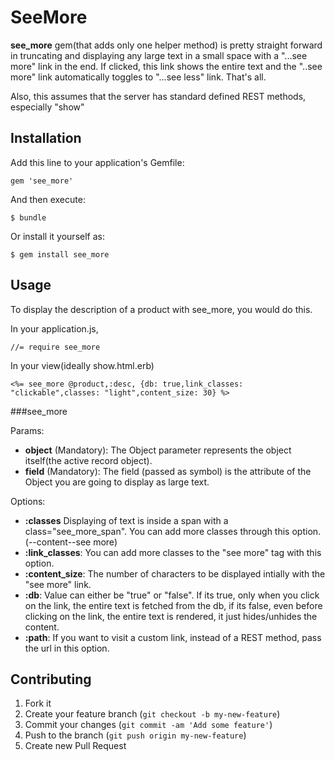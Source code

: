 # SeeMore

**see_more** gem(that adds only one helper method) is pretty straight forward in truncating and displaying any large text in a small space with a "...see more" link in the end. If clicked, this link shows the entire text and the "..see more" link automatically toggles to "...see less" link. That's all. 

Also, this assumes that the server has standard defined REST methods, especially "show"

## Installation

Add this line to your application's Gemfile:

    gem 'see_more'

And then execute:

    $ bundle

Or install it yourself as:

    $ gem install see_more

## Usage

To display the description of a product with see_more, you would do this.

In your application.js,

    //= require see_more
    
In your view(ideally show.html.erb)    

    <%= see_more @product,:desc, {db: true,link_classes: "clickable",classes: "light",content_size: 30} %>

###see_more

Params:

- **object** (Mandatory): The Object parameter represents the object itself(the active record object).
- **field** (Mandatory): The field (passed as symbol) is the attribute of the Object you are going to display as large text.


Options:

- **:classes** Displaying of text is inside a span with a class="see_more_span". You can add more classes through this option.(<span class="see_more_span"><span class="see_more_content">--content--</span><a class="see_more_link">see more</a></span>)
- **:link_classes**: You can add more classes to the "see more" <a> tag with this option.
- **:content_size**: The number of characters to be displayed intially with the "see more" link.
- **:db**: Value can either be "true" or "false". If its true, only when you click on the link, the entire text is fetched from the db, if its false, even before clicking on the link, the entire text is rendered, it just hides/unhides the content.
- **:path**: If you want to visit a custom link, instead of a REST method, pass the url in this option.


## Contributing

1. Fork it
2. Create your feature branch (`git checkout -b my-new-feature`)
3. Commit your changes (`git commit -am 'Add some feature'`)
4. Push to the branch (`git push origin my-new-feature`)
5. Create new Pull Request
